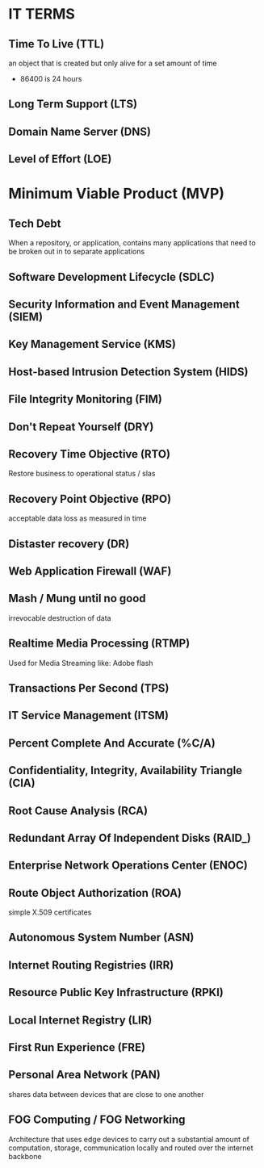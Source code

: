 # IT TERMS

## Time To Live (TTL)

an object that is created but only alive for a set amount of time

- 86400 is 24 hours

## Long Term Support (LTS)

## Domain Name Server (DNS)

## Level of Effort (LOE)

# Minimum Viable Product (MVP)

## Tech Debt

When a repository, or application, contains many applications that need to be
broken out in to separate applications

## Software Development Lifecycle (SDLC)

## Security Information and Event Management (SIEM)

## Key Management Service (KMS)

## Host-based Intrusion Detection System (HIDS)

## File Integrity Monitoring (FIM)

## Don't Repeat Yourself (DRY)

## Recovery Time Objective (RTO)

Restore business to operational status / slas

## Recovery Point Objective (RPO)

acceptable data loss as measured in time

## Distaster recovery (DR)

## Web Application Firewall (WAF)

## Mash / Mung until no good

irrevocable destruction of data

## Realtime Media Processing (RTMP)

Used for Media Streaming like: Adobe flash

## Transactions Per Second (TPS)

## IT Service Management (ITSM)

## Percent Complete And Accurate (%C/A)

## Confidentiality, Integrity, Availability Triangle (CIA)

## Root Cause Analysis (RCA)

## Redundant Array Of Independent Disks (RAID\_)

## Enterprise Network Operations Center (ENOC)

## Route Object Authorization (ROA)

simple X.509 certificates

## Autonomous System Number (ASN)

## Internet Routing Registries (IRR)

## Resource Public Key Infrastructure (RPKI)

## Local Internet Registry (LIR)

## First Run Experience (FRE)

## Personal Area Network (PAN)

shares data between devices that are close to one another

## FOG Computing / FOG Networking

Architecture that uses edge devices to carry out a substantial amount of
computation, storage, communication locally and routed over the internet
backbone
